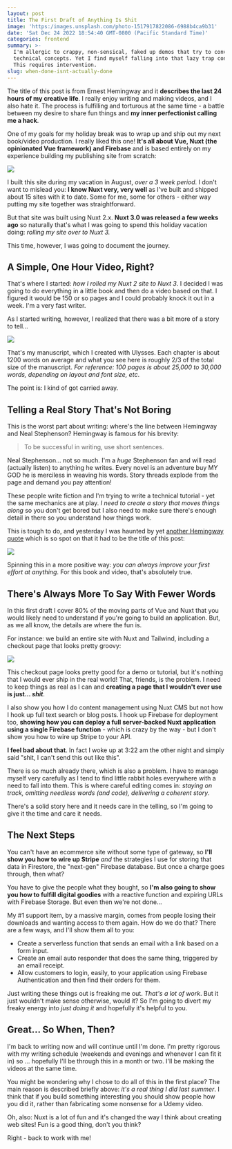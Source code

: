 ```yaml
---
layout: post
title: The First Draft of Anything Is Shit
image: 'https:/images.unsplash.com/photo-1517917822086-6988b4ca9b31'
date: 'Sat Dec 24 2022 18:54:40 GMT-0800 (Pacific Standard Time)'
categories: frontend
summary: >-
  I'm allergic to crappy, non-sensical, faked up demos that try to convey highly
  technical concepts. Yet I find myself falling into that lazy trap constantly.
  This requires intervention.
slug: when-done-isnt-actually-done
---
```


The title of this post is from Ernest Hemingway and it **describes the last 24 hours of my creative life**. I really enjoy writing and making videos, and I also hate it. The process is fulfilling and torturous at the same time - a battle between my desire to share fun things and **my inner perfectionist calling me a hack**.

One of my goals for my holiday break was to wrap up and ship out my next book/video production. I really liked this one! **It's all about Vue, Nuxt (the opinionated Vue framework) and Firebase** and is based entirely on my experience building my publishing site from scratch:

[![](https://blog.bigmachine.io/img/2022/12/bip_1316.jpg)](https://bigmachine.io)

I built this site during my vacation in August, _over a 3 week period_. I don't want to mislead you: **I know Nuxt very, very well** as I've built and shipped about 15 sites with it to date. Some for me, some for others - either way putting my site together was straightforward.

But that site was built using Nuxt 2.x. **Nuxt 3.0 was released a few weeks ago** so naturally that's what I was going to spend this holiday vacation doing: _rolling my site over to Nuxt 3._

This time, however, I was going to document the journey.

## A Simple, One Hour Video, Right?

That's where I started: _how I rolled my Nuxt 2 site to Nuxt 3_. I decided I was going to do everything in a little book and then do a video based on that. I figured it would be 150 or so pages and I could probably knock it out in a week. I'm a very fast writer.

As I started writing, however, I realized that there was a bit more of a story to tell...

![](/2022/12/bip_1317.jpg)

That's my manuscript, which I created with Ulysses. Each chapter is about 1200 words on average and what you see here is roughly 2/3 of the total size of the manuscript. _For reference: 100 pages is about 25,000 to 30,000 words, depending on layout and font size, etc_.

The point is: I kind of got carried away.

## Telling a Real Story That's Not Boring

This is the worst part about writing: where's the line between Hemingway and Neal Stephenson? Hemingway is famous for his brevity:

> To be successful in writing, use short sentences.

Neal Stephenson... not so much. I'm a _huge_ Stephenson fan and will read (actually listen) to anything he writes. Every novel is an adventure buy MY GOD he is merciless in weaving his words. Story threads explode from the page and demand you pay attention!

These people write fiction and I'm trying to write a technical tutorial - yet the same mechanics are at play.   _I need to create a story that moves things along_ so you don't get bored but I also need to make sure there's enough detail in there so you understand how things work.

This is tough to do, and yesterday I was haunted by yet [another Hemingway quote](https://www.goodreads.com/quotes/52073-the-first-draft-of-anything-is-shit) which is so spot on that it had to be the title of this post:

![](/2022/12/bip_1318.jpg)

Spinning this in a more positive way: _you can always improve your first effort at anything_. For this book and video, that's absolutely true.

## There's Always More To Say With Fewer Words

In this first draft I cover 80% of the moving parts of Vue and Nuxt that you would likely need to understand if you're going to build an application. But, as we all know, the details are where the fun is.

For instance: we build an entire site with Nuxt and Tailwind, including a checkout page that looks pretty groovy:

![](/2022/12/bip_1319.jpg)

This checkout page looks pretty good for a demo or tutorial, but it's nothing that I would ever ship in the real world! That, friends, is the problem. I need to keep things as real as I can and **creating a page that I wouldn't ever use is just... _shit_**.

I also show you how I do content management using Nuxt CMS but not how I hook up full text search or blog posts. I hook up Firebase for deployment too, **showing how you can deploy a full server-backed Nuxt application using a single Firebase function** \- which is crazy by the way - but I don't show you how to wire up Stripe to your API.

**I feel bad about that**. In fact I woke up at 3:22 am the other night and simply said "shit, I can't send this out like this".

There is so much already there, which is also a problem. I have to manage myself very carefully as I tend to find little rabbit holes everywhere with a need to fall into them. This is where careful editing comes in: _staying on track, omitting needless words (and code), delivering a coherent story_.

There's a solid story here and it needs care in the telling, so I'm going to give it the time and care it needs.

## The Next Steps

You can't have an ecommerce site without some type of gateway, so **I'll show you how to wire up Stripe** _and_ the strategies I use for storing that data in Firestore, the "next-gen" Firebase database. But once a charge goes through, then what?

You have to give the people what they bought, so **I'm also going to show you how to fulfill digital goodies** with a reactive function and expiring URLs with Firebase Storage. But even then we're not done...

My #1 support item, by a massive margin, comes from people losing their downloads and wanting access to them again. How do we do that? There are a few ways, and I'll show them all to you:

* Create a serverless function that sends an email with a link based on a form input.
* Create an email auto responder that does the same thing, triggered by an email receipt.
* Allow customers to login, easily, to your application using Firebase Authentication and then find their orders for them.

Just writing these things out is freaking me out. _That's a lot of work_. But it just wouldn't make sense otherwise, would it? So I'm going to divert my freaky energy into _just doing it_ and hopefully it's helpful to you.

## Great... So When, Then?

I'm back to writing now and will continue until I'm done. I'm pretty rigorous with my writing schedule (weekends and evenings and whenever I can fit it in) so ... hopefully I'll be through this in a month or two. I'll be making the videos at the same time.

You might be wondering why I chose to do all of this in the first place? The main reason is described briefly above: _it's a real thing I did last summer_. I think that if you build something interesting you should show people how you did it, rather than fabricating some nonsense for a Udemy video.

Oh, also: Nuxt is a lot of fun and it's changed the way I think about creating web sites! Fun is a good thing, don't you think?

Right - back to work with me!
